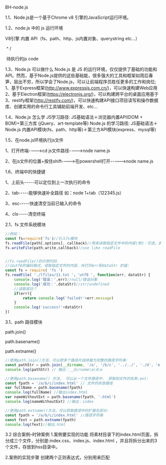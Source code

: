 BH-node.js

1.1、Node.js是一个基于Chrome v8 引擎的JavaScript运行环境。



1.2、node.js 中的 js 运行环境

V8引擎               内置 API（fs、path、http、js内置对象、querystring  etc...）

​     ^                                                      \/

​               待执行的js code



1.3、Node.js 可以做什么
		Node.js 是 JS 的运行环境，仅仅提供了基础的功能和APl。然而，基于Node.js提供的这些基础能，很多强大的工具和框架如雨后春笋，层出不穷，所以学会了Node.js，可以让前端程序员胜任更多的工作和岗位;
	1、基于Express框架(http://www.expressjs.com.cn/)，可以快速构建Web应用
	2、基于Electron框架(https://electronjs.org/)，可以构建跨平台的桌面应用基于	3、restify框架(http://restify.com/)，可以快速构建API接口项目读写和操作数据库、创建实用的命令行工具辅助前端开发、etc...



1.4、Node.js 怎么学
JS学习路径:
		JS基础语法＋浏览器内置API(DOM + BOM)+第三方库 (jQuery、art-template等)
Node.js 的学习路径:
		JS基础语法＋Node.js 内置API模块(fs、path、http等)＋第三方API模块(express、mysql等)



1.5、在node.js环境执行js文件

1、打开终端---->cd  js文件路径---->node name.js

2、在js文件的位置+按住shift---->在powershell打开----->node  name.js



1.6、终端中的快捷键

1、上前头-----可以定位到上一次执行的命令

2、tab-----能够快速补全路径  如：node  1+tab（122345.js）

3、esc-----快速清空当前已输入的命令

4、cls-----清空终端



2.1、fs 文件系统模块

```js
//例如：
const fs=require('fs')//引入fs模块
fs.readFile(path[,options], callback)//用来读取指定文件中的内容(参2：可选，表示以什么编码格式来读取文件；参3：读完， 通过回调函数拿到读取的结果)
fs.writeFile(path,write,callback)//use like readFile 


//fs.readFile()的示例代码
//以utf8的编码格式，读取指定文件的内容，并打印err和dataStr 的值:
const fs = require( 'fs ')
fs.readFile( './lfiles/11.txt '，'utf8 ', function(err, dataStr) { 
    console.log('错误：',err)//null/错误对象
    console.log('成功：',dataStr)//str/undefined
    //读取成功？
    if(err){
        return console.log('failed!'+err.message)
    }
    console.log('success!'+dataStr)
})

```

3.1、path 路径模块

path.join()

path.basename()

path.extname()

```js
//使用path.join()方法，可以把多个路径片段拼接为完整的路径字符串:
const pathStr = path.join(__dirname, '/a', '/b/c', '../../', './d', 'e')
console.log(pathStr) // 输出：__dirname\a\d\e
```

```js
//使用path.basename() 方法， 可以从一个文件路径中， 获取到文件的名称.ext:
const fpath = '/a/b/c/index.html' // 文件的存放路径
var fullName = path.basename(fpath)
console.log(fullName) //输出index.html
var nameWithoutExt = path.basename(fpath, '.html')
console.log(nameWithoutExt) //输出：index
```

```js
//使用path.extname()方法，可以获取路径中的扩展名部分:
const fpath = '/a/b/c/index.html' //路径字符串
const fext = path.extname(fpath)
console.log(fext)//输出.html
```

3.2  综合案例–时钟案例
1.案例要实现的功能
	将素材目录下的index.html页面，拆分成三个文件，分别是:index.css、index.js、index.html ，并且将拆分出来的3个文件，存放到hss目录中。

2.案例的实现步骤
创建两个正则表达式，分别用来匹配<style>和<script>标签；使用fs模块读取需要被处理的 HTML文件；自定义resolveCSS方法，来写入index.css样式文件；自定义resolveJS方法，来写入index.js 脚本文件；自定义resolveHTML方法，来写入index.html文件。

3.1步骤1----导入需要的模块并创建正则表达式

```js
//导入fs文件系统模块
const fs = require( 'fs ')
//导入 path路径处理模块
const path = require( ' path ')
//其中\s 表示空白字符;\S表示非空白字符;*表示匹配任意次
//定义正则表达式，匹配style和script标签
const regStyle = /<style>[\s\S]*<\/style>/
const regScript = /<script>[\s\S]*<\/script>/
```

3.2步骤2–使用fs 模块读取需要被处理的html文件

```js
//读取需要被处理的HTML文件
fs.readFile(path.join(__dirname，' ../素材/index.html')，'utf8'，(err，dataStr) {
    if (err) return console.log( '读取HTML文件失败! ' +err.message)
    //读取 HTML文件成功后，调用对应的方法，拆解出 css、js 和 html文件
    resolveCSS(dataStr)
	resolveJS(dataStr)
    resolveHTML(dataStr)
})
```

3.3步骤3一自定义resolveCSS方法

```js
// 处理css样式
function resolvecss(htmlStr){
//使用正则提取页面中的<style></style>标签4
const r1 =regStyle.exec(htmlStr)
//将提取出来的样式字符串，做进一步的处理
const newCss = r1[0].replace( '<style> '，'").replace( ' </style>'，"") // 将提取出来的个css样式，写入到 index.cSS文件中
fs.writeFile(path.join( dirname，'./clock/index.css ' ),newCSs,err => {
    if (err) return console.log('写入CSS样式失败!' + err.message)
	console.log('写入CSS样式成功! ')
	})
}
```

3.4 resolveJS()

```js
function resolveJS(htmlStr) {
    const r2 = regScript.exec(htmlStr)
    const newJS = r2[0].replace('<script>', '').replace('</script>', '')
        // console.log('newCSS OK\n', newJS)
    fs.writeFile(path.join(__dirname, './file/hss/index.js'), newJS, function(err) {
        if (err) {
            return console.log('写入JS失败' + err.message)
        }
        console.log('写入JS成功')
    })
}
```

3.5 resolveHTML()

```js
function resolveHTML(htmlStr) {
    //使用字符串的 replace方法，把内嵌的<style>和<script>标签，替换为外联的<link>和<script》标签
    const newHTML = htmlStr.replace(regStyle, '<link rel = "stylesheet" href = "/index.css"/> ').replace(regScript, ' <script src = "/index.js" > </script>')
    //将替换完成之后的 html代码，写入到index.html 文件中
    fs.writeFile(path.join(__dirname, '/index.html'), newHTML, function(err) {
        if (err) {
            return console.log('写入HTML失败' + err.message)
        }
        console.log('写入HTML成功')
    })
}
```



4.1 http 模块

​		http模块是Node.,js官方提供的、用来创建web服务器的模块。通过 http模块提供的 http.createServer()方法，就能方便的把一台普通的电脑，变成一台Web服务器，从而对外提供 Web资源服务。后端例如：IIS、Apache软件。

IP----映射----DNS<----标识----端口号

4.2 创建最基本的web服务器

4.2.1 创建web 服务器的基本步骤
		1、导入http模块
		2、创建web 服务器实例
		3、为服务器实例绑定request事件，监听客户端的请求启动服务器

​		4、启动服务器.listen()

```js
const http = require('http') //导入http模块
const server = http.createServer() //创建web服务器实例
server.on('request', (req, res) => { //为服务器实例绑定 request 事件，监听客户端的请求
    console.log('Someone visit our web server.')
    const url = req.url //客户端请求的 URL 地址
    const method = req.method //客户端请求的 method 类型
    let content = '<h1>404 Not found</h1>'
    if (url === '/' || url === '/index.html') {
        content = '<h1>首页</h1>'
    } else if (url === '/about.html') {
        content = '<h1>关于页面</h1>'
    }
    //const str = `Your request url is ${url}, and request method is ${method}`
    //console.log(str)
    //const chs = `您请求的 URL 是 ${url}，请求的method类型是${method}`
    res.setHeader('Content-Type', 'text/html; charset=utf-8') //设置响应头，解决res响应中文乱码问题
    res.end(content) //向客户端发送指定的内容，并结束本次请求的处理过程
})
server.listen(8000, () => { //启动服务器/80/8080/X   //Ctrl+C 停止服务器
    console.log('server running at http://127.0.0.1:8000') //端口号为80可省略，例如：8080不可省略
})
```



5、模块化

5.1、什么是模块化
		编程领域中的模块化，就是遵守固定的规则，把一个大文件拆成独立并互相依赖的多个小模块。

5.2、模块化拆分的好处:
		提高了代码的复用性、提高了代码的可维护性、实现按需加载。

5.3、模块化规范

5.3.1 模块化规范的好处:  大家都遵守同样的模块化规范写代码，降低了沟通的成本，极大方便了各个模块之间的相互调用,利人利己。

5. 3.1.1Node.js 中的模块化规范

   Node.js遵循了CommonJS模块化规范，CommonJS规定了模块的特性和各模块之间如何相互依赖。
   CommonJS规定:
   每个模块内部，module变量代表当前模块。
   module变量是一个对象，它的exports属性(即module.exports)是对外的接口。
   加载某个模块，其实是加载该模块的 module.exports属性。require)方法用于加载模块。

5.3.2  Node.js 中模块的3大分类：
内置模块(内置模块是由Node.js 官方提供的，例如fs.path、http 等)
自定义模块（用户创建的每个.js 文件，都是自定义模块)
第三方模块(由第三方开发出来的模块，并非官方提供的内置模块，也不是用户创建的自定义模块，使用前需要先下载)

5.4、加载模块 require()，内置模块、自定义模块(可省略exrt)、第三方模块

注意：使用该方法加载模块时，会执行被加载模块中的code

5.5、模块作用域好处：局部，防止全局变量污染的问题。

5.6 向外共享模块作用域的成员

5.6.1 module对象：在每个.js自定义模块中都有一个module 对象，它里面存储了和当前模块有关的信息。

5.6.2 module.exports对象
		在自定义模块中，可以使用module.exports 对象，将模块内的成员共享出去，供外界使用。外界用require0方法导入自定义模块时，得到的就是 module.exports 所指向的对象（default）。

```js
//向外共享模块
//旧的export
const age = 18
module.exports.username = 'Topsky'
module.exports.sayNode = () => {
    console.log("Hi ,Node.js")
}
module.exports.age = age
//以新module.exports(export)为主
module.exports / exports = {//module.exports = exports
    nickname: '小红',
    age: age,
    sayHi() {
        console.log('Hi!')
    }
}
```

6、npm与包

6.1.1 包的来源
		不同于Node.js 中的内置模块与自定义模块，包是由第三方个人或团队开发出来的，免费供所有人使用。注意:Node.js 中的包都是免费且开源的，不需要付费即可免费下载使用。

6.1.2 为什么需要包
		由于Node.js 的内置模块仅提供了一些底层的API，导致在基于内置模块进行项目开发的时，效率很低。包是基于内置模块封装出来的，提供了更高级、更方便的API，极大的提高了开发效率。

6.1.3 从哪里下载包
 		https://www.npmjs.com/(网站上搜索自己所需要的包)，是全球最大的包共享平台，你可以从这个网站上搜索到任何你需要的包。npm, Inc.公司提供了一个地址为https://registry.npmjs.org/的服务器，来对外共享所有的包，我们可以从这个服务器上下载自己所需要的包。

6.1.4 如何下载包

使用包管理工具 npm （Node Package Mannager已包含在node里）

6.1.5 安装 npm i pageName 

```js
npm i pageName@version//安装指定版本号 
npm i jquery 空格 art-template//一次性安装多个包用空格隔开
```

6.1.6包的使用

​		使用npm包管理工具，在项目中安装格式化时间的包moment使用require()导入格式化时间的包。参考moment 的官方API文档对时间进行格式化

```js
//导入moment包
const moment = require('moment') //npm i moment
    //参考 moment官方API文档，调用对脑的方法。对时间进行格式化
    //调用moment()方法,得到当前的时间
    //针对当前的时间，调用format()方法，按期定的格式进行时间的格式化
const dt = moment().format('YYY-MM-DD HH:mm:ss')
console.log(dt) //输出2020-01-1217:23:48
```

6.1.7 初次装包后多了哪些文件
		初次装包完成后，在项目文件来下多一个叫做node_modules的文件夹和package-lock.json 的配置文件。
其中:
node_modules文件夹用来存放所有已安装到项目中的包。require()导入第三方包时，就是从这个目录中查找并加载包。package-lockjson配置文件用来记录node_modules 目录下的每一个包的下载信息，例如包的名字、版本号、下载地址等。

6.1.8 包的语义化版本规范
		包的版本号是以“点分十进制”形式进行定义的，总共有三位数字，例如2.24.0其中每一位数字所代表的的含义如下:
第1位数字:大版本、第2位数字:功能版本、第3位数字:Bug修复版本

版本号提升的规则：只要前面的版本号增长了，则后面的版本号归零。

6.1.9 包管理配置文件
		npm规定，在项目根目录中，必须提供一个叫做package.json的包管理配置文件。用来记录与项目有关的一些配置信息。例如:
1、项目的名称、版本号、描述等2、项目中都用到了哪些包3、哪些包只在开发期间会用到4、那些包在开发和部署时都需要用到

6.1.10 快速创建package.json
		npm包管理工具提供了一个快捷命令，可以在执行命令时所处的目录中，快速创建package.json这个包管理配置文件:

```js
//作用:在执行命令所处的目录中，快速新建package.json文件
npm init -y
```

注意:
		上述命令只能在英文的目录下成功运行!所以，项目文件夹的名称一定要使用英文命名，不要使用中文，不能出现空格。运行npm install 命令安装包的时候，npm包管理工具会自动把包的名称和版本号，记录到package.json 中。

6.1.11、package.json文件中，有一个dependencies节点（子节点是各个包的name&version），专门用来记录您使用npm install命令安装了哪些包。

6.1.12、一次性安装所有的包
可以运行npm install命令(或npm i)一次性安装所有的依赖包:

```js
//执行npm install命令时，npm包管理工具会先读取package.json 中的 dependencies节点，
//读取到记录的所有依赖包名称和版本号之后，npm 包管理工具会把这些包一次性下载到项目中
npm install
```

6.1.13、卸载包

```
npm uninstall pageName//从node_module删除外，package.json 中dependencies节点也会移除信息
```

```js

```

6.1.14、devDependencies节点
		如果某些包只在项目开发阶段会用到，在项目上线之后不会用到，则建议把这些包记录到devDependencies节点中。与之对应的，如果某些包在开发和项目上线之后都需要用到，则建议把这些包记录到dependencies节点中。
您可以使用如下的命令，将包记录到devDependencies 节点中:

```js
//安装指定的包，并记录到devDependencies节点中
npm i 包名-D
//注意:上述命令是简写形式，等价于卜面完整的写法:
npm install 包名--save-dev
```

6.1.15、解决下包速度慢的问题
切换npm的下包镜像源
下包的镜像源，指的就是下包的服务器地址。

```js
#查看当前的下包镜像源
npm config get registry
#将下包的镜像源切换为淘宝镜像源
npm config set registry=https: //registry.npm.taobao.org/
#检查镜像源是否下载成功
npm config get registry
```

6.1.15、nrm
		为了更方便的切换下包的镜像源，我们可以安装nrm这个小工具，利用nrm提供的终端命令，可以快速查看和切换下包的镜像源。

```js
#通过npm包管理器，将nrm安装为全局可用的工具 
npm i nrm -g
#查看所有可用的镜像源
nrm ls
# 将下包的镜像原切换为taobao镜像  
nrm use taobao
```

6.1.16、全局包
		在执行npm install命令时，如果提供了-g参数，则会把包安装为全局包。
全局包会被安装到C\Users\用户目录VAppData\Roaming\npm\node_modules目录下。一般只有核心工具才会安装在此。

```js
npm i 包名-g #全局安装指定的包
npm uninstall包名-g #卸载全局安装的包
```

6.1.17、i5ting_toc
i5ting_toc是一个可以把 md文档转为html 页面的小工具，使用步骤如下:

```js
//将i5ting toc安装为全局包
npm install -g i5ting_toc
//调用i5ting_toc，轻松实现md 转 html 的功能 
i5ting_toc -f 要转换的md文件路径 -o
```

6.1.18、规范的包结构
		在清楚了包的概念、以及如何下载和使用包之后，接下来，我们深入了解一下包的内部结构。
		一个规范的包，它的组成结构，必须符合以下3点要求:
1.包必须以单独的目录而存在
2.包的顶级目录下要必须包含package.json这个包管理配置文件
3.package.json 中必须包含name，version，main这三个属性，分别代表包的名字、版本号、包的入口。

6.2.1、开发属于自己的包
1.需要实现的功能

```js
//导入自己的包
const itheima = require( 'itehima-utils ')
// -------功能2:转义HTML中的特殊字符-------
const htmlStr = 'ch1 style="color: red;">你好! &copy;<span>小黄! </span></h1>'6 const str = itheima.Htm1Escape(htm1Str)
// &lt;h1 style=&quot ;color: red;&quot ;&gt;你好! &amp;copy;&lt;span&gt;小黄! &lt; /span&gt;&lt; /h1&gt;
console.log(str)
```

```js
//需要实现的功能
//导入自己的包
const itheima = require( 'itehima-utils ')
//------功能3:还原HTML中的特殊字符-------
const rawHTML = itheima.htm1UnEscape(str)
//输出<h1 style="color: red;">你好! &copy; <span>小黄! </span></h1>
console.log( rawHTML)

```

6.2.2、初始化包的基本结构
		新建itheima-tools文件夹，作为包的根目录在itheima-tools文件夹中，新建如下三个文件:
·package.json(包管理配置文件)
·index.js(包的入口文件)
·README.md(包的说明文档)

```json
//初始化package.json
{
	"name": "itheima-tools",
    "version" : "1.0.0",
	"main" : "index.js",
	"description":"提供了格式化时问，HTMLEscape的功能",
    "keywords" : [ "itheima" , "dateFormat", "escape"],
    "license" : "ISC"
}
```

6.2.3、发布包

​		在npmjs.com注册并email验证，之后在npm终端npm login（6.1.15用nrm检查服务器。注意：在登录之前先把包的服务器地址改成npm官方的服务器，or会发布包失败！）把包发布到npm 上：
将终端切换到包的根目录之后，运行命令，即可将包发布到npm上(注意:包名不能雷同)。

```js
npm publish
```

```js
C: \Userslliulongbin\Desktoplitheima-utils1>npm publish
npm notice.
npm noticepackage: itheima-utils101.0.1npm notice二_l urlel1 ontan ts
npm notice67TB src/dateFormat.jsnpm notice741B src/htmlEscape.js
npm notice349B index.js
npm notice229B package. jsonnpm notice816B README. mdnpm noti
larball Details一
npmn
name:itheima-utilsl
npm
version:1.0.1
npm no
package size:1.4 kB
npm
unpacked size: 2.8 kB
npm
shasun: 4683fd9e9f14e8a8656a7ebfa46c59e576525dcf
npm noti
integrity:sha512-b0nS3ZPe2vxAu[...]g2MNvxaJLYePFA=-
npm
total fiiles:5
npm notice
itheima utils1@1.0.1
c: \Users\liulongbin\Desktopkitheima-utils1>
```

6.2.4、删除已发布的包
		运行npm unpublish包名--force命令，即可从npm删除已发布的包。

```js
npm unpublish包名--force
```

C:\Users\liulongbin\Desktop\itheima-utils1>npm unpublish itheima-utils --forcenpmWARN using -force I sure hope you know what you are doing.
itheima-utils
注意:
		npm unpublish 命令只能删除72小时以内发布的包npm unpublish 删除的包，在24小时内不允许重复发布发布包的时候要慎重，尽量不要往npm上发布没有意义的包!

6.2.5、优先从缓存中加载
		模块在第一次加载后会被缓存。这也意味着多次调用require()不会导致模块的代码被执行多次。
注意:不论是内置模块、用户自定义模块、还是第三方模块，它们都会优先从缓存中加载，从而提高模块的加载效率

6.2.6、内置模块的加载机制
		内置模块是由Node.js官方提供的模块，内置模块的加载优先级最高。
例如，require('fs')始终返回内置的fs模块，即使在node_modules目录下有名字相同的包也叫做fs。

6.2.7、自定义模块的加载机制
		使用require()加载自定义模块时，必须指定以/或../开头的路径标识符。在加载自定义模块时，如果没有指定/或../这样的路径标识符，则node会把它当作内置模块或第三方模块进行加载。
同时，在使用require()导入自定义模块时，如果省略了文件的扩展名，则Node.,js会按顺序分别尝试加载以下的文件: 1、按照确切的文件名进行加载2、补全.js扩展名进行3、加载补全.json扩展名进行4、加载补全.node扩展名进行5、加载加载失败，终端报错

6.2.8、第三方模块的加载机制
		如果传递给require()的模块标识符不是一个内置模块，也没有以‘./或‘./”’开头，则Node,js 会从当前模块的父目录开始，尝试从/node_modules文件夹中加载第三方模块。
		如果没有找到对应的第三方模块，则移动到再上一层父目录中，进行加载，直到文件系统的根目录。
例如，假设在'C:\UserslitheimalprojectIfoo.,js'文件里调用了require('tools')，则 Node.js会按以下顺序查找:
re
C:Users\itheima\projectinode_modules\tools
CA\Users\itheimanode_modules\tools
C.\Users\node_modules\tools
C:\node_modules\tools

6.2.9、目录作为模块
		当把目录作为模块标识符，传递给require()进行加载的时候，有三种加载方式:

1.在被加载的目录下查找一个叫做package.json的文件，并寻找 main属性，作为 require()加载的入口

2.如果目录里没有package,json文件，或者main入口不存在或无法解析，则 Node.js将会试图加载目录下的 indexjs 文件。

3.如果以上两步都失败了，则Node.js 会在终端打印错误消息，报告模块的缺失:Error: Cannot find module 'xo'

7、Express

7.1、什么是 Express
		官方给出的概念:Express是基于Node.js平台，快速、开放、极简的Web开发框架。
		通俗的理解: Express的作用和Node.js 内置的 http模块类似，是专门用来创建Web服务器的。Express的本质:就是一个npm 上的第三方包，提供了快速创建Web 服务器的便捷方法。Express 的中文官网: http://www.expressjs.com.cn/

7.2、进一步理解Express
思考:不使用Express能否创建Web服务器?
答案:能，使用Node.js 提供的原生http模块即可。

思考:既生瑜何生亮(有了http内置模块，为什么还有用Express) ?
答案: http内置模块用起来很复杂，开发效率低;Express 是基于内置的 http模块进一步封装出来的，能够极大的提高开发效率。

思考: http内置模块与Express是什么关系?
答案:类似于浏览器中Web API和jQuery的关系。后者是基于前者进一步封装出来的。

7.3、Express 能做什么
		对于前端程序员来说，最常见的两种服务器，分别是:
Web 网站服务器:专门对外提供Web 网页资源的服务器。API接口服务器:专门对外提供API接口的服务器。
使用Express，我们可以方便、快速的创建Web网站的服务器或API接口的服务器。

7.4、安装
在项目所处的目录中，运行如下的终端命令，即可将express安装到项目中使用:

```js
 npm i express@4.17.1
```

7.5、Express的基本使用
创建基本的Web服务器

```js
const express = require( 'express ')
const app = express()
app.listen(80，() =>{
    console.log( ' express server running at http://127.0.0.1')
})

//express服务器
//1．导入express
const express = require('express')//2．创建web服务器
const app = express()
//3．调用app.listen(端口号，启动成功后的回调函数)，启动服务器
app.listen(8888, () => {
    console.log("express server running at http://127.0.0.1:8888")
})
```

7.6、监听POST请求
通过app.post()方法，可以监听客户端的POST请求，具体的语法格式如下:

```js
//参数1:客户端请求的URL 地址
//参数2:请求对应的处理函数
//req:请求对象(包含了与请求相关的属性与方法)res:响应对象(包含了与响应相关的属性与方法)
app.post( '请求URL ', function(req,res) {/*处理函数*/})
```

7.7、把内容响应给客户端
通过res.send(方法，可以把处理好的内容，发送给客户端:

```js
app.get('/user',(req,res) => {//向客户端发送JSON对象
	res.send({ name: 'zs',age: 20，gender: '男'})
})
app.post( '/user',(req,res) =>{//向客户端发送文本内容
	res.send( '请求成功')
}
```

7.8、获取URL中携带的查询参数
通过req.query对象，可以访问到客户端通过查询字符串的形式，发送到服务器的参数:

```js
app.get( '/user', (req,res) => {
//req. query默认是一个空对象
//客户端使用?name=zs&age=20这种查询字符串形式，发送到服务器的参数,//可以通过req.query 对象访问到，例如:
	req. query.name req. query.age6console.log(req.query)
}
```



7.9、托管静态资源

7.9.1、express.static()
			express提供了一个非常好用的函数， 叫做express.static0,通过它,我们可以非常方便地创建一个静态资源服务器,
例如，通过如下代码就可以将public目录下的图片、CSS 文件、JavaScript 文件对外开放访问了:

```js
app. use( express . static( 'public' ))
//现在，你就可以访问public目录中的所有文件了:
http://localhost:3000/images/bg.jipg
http://localhost:3000/css/style.css
//注意: Express在指定的静态目录中查找文件，并对外提供资源的访问路径。
htp://localhost/loin.js
//因此，存放静态文件的目录名不会出现在URL中。
```

7.9.2、获取URL中的动态参数:id
通过req.params对象，可以访问到URL中，通过:匹配到的动态参数:

```js
// URL地址中，可以通过:参数名的形式，四配动态参数值
app.get('/user/:id', (req, res) => {
// req. params 默认是一 个空对象
//里面存放着通过:动态四配到的参数值
	console.log( req.params ) 
})
```

7.9.3、托管多个静态资源目录
如果要托管多个静态资源目录，请多次调用express static(函数:

```js
app. use(express . static( 'public'))
app. use(express . static('files'))
```

访问静态资源文件时，express.static0 函数会根据目录的添加顺序查找所需的文件。

7.9.4、挂载路径前缀
如果希望在托管的静态资源访问路径之前，挂载路径前缀，则可以使用如下的方式:

```js
app.use( '/public', express. static('/public' ))
//现在，你就可以通过带有/public前缀地址来访问public目录中的文件了:
http://localhost:3000/public/images/kitten.jpg
http://ocahosot:3000/publics/stsle.css
http://localhost:3000/public/js/app.js
```

7.10、nodemon
		在编写调试Node,js项目的时候，如果修改了项目的代码，则需要频繁的手动close掉，然后再重新启动，非常繁琐。可以使用nodemon (https:/www.npmjs.com/package/nodemon)，它能够监听项目文件的变动，自动重启项目。

```js
//全局安装
npm install -g nodemon
//使用，之前启动是node name.js
nodemon name.js
```



7.11.1、express 路由
		在Express 中，路由指的是客户端的请求与服务器处理函数之间的映射关系。Express 中的路由分3部分组成，分别是请求的类型、请求的URL地址、处理函数，格式如下:

```js
app.METHOD(PATH,HANDLER)//HANDLER为处理函数
```

```js
//Express中的路由的例子
const express=require('express')
const app=express()
//匹配GET请求，且请求URL为/
app.get( '/', function (req,res) {
    res.send( ' Hello world! ')
})
//匹配POST请求，且请求URL为/
app.post( '/' , function (req，res) {
    res.send('Got a PosT rebuest')
})
```

7.11.2、模块化路由

​		为了方便对路由进行模块化的管理，Express 不建议将路由直接挂载到app上，而是推荐将路由抽离为单独的模块。将路由抽离为单独模块的步骤如下:
1.创建路由模块对应的.js文件

2.调用express.Router()函数创建路由对象

3.向路由对象上挂载具体的路由

4.使用module.exports向外共享路由对象

5.使用app.use()函数注册路由模块

7.11.3、创建路由模块

```js
var express = require( 'express')//1．导入express
var router = express.Router()//2．创建路由对象
router.get('/user/list'，function (req,res) { //3．挂载获取用户列表的路由
	res.send('Get user list.')
})
router.post('/user/add',function (req,res)//4．挂载添加用户的路由
    res.send('Add new user.')
})
module.exports = router// 5．向外导出路由对象
```

7.11.4、路由的使用

```js
//注册路由模块
//1．导入路由模块
const userRouter = require( "./router/user.js')
//2．使用app.use()注册路由模块
app.use(userRouter)
```

7.11.5、为路由模块添加前缀
		类似于托管静态资源时，为静态资源统一挂载访问前缀一样，路由模块添加前缀的方式也非常简单:

```js
//1．导入路由模块
const userRouter = require( './ router/user.js ')
//2．使用app.use(）注册路由模块，并添加统一的访问前缀 /api
app.use( '/api', userRouter)
```

7.12、express 中间件

7.12.2、中间件的作用



7.12.3、next函数的作用

next

```js
const express=require('express')
const app=express()
//中间件
const mw=function(req,res,next){
    console.log('这是一个中间件')
    next();//跳转下一个中间件
}
app.use(mw)//注册全局生效的中间件
app.get('/',(req,res)=>{//
    console.log('next()调用了/这个路由')
    res.send('Home-get')
})
app.post('/user',(req,res)=>{
    console.log('next()调用了/user这个路由')
    res.send('user-post')
})
app.listen(8888,()=>{
    console.log('service running at 127.0.0.1:8888')
})
```

7.12.4 、简化全局中间件形式

```js
app.use(mw)//注册全局生效的中间件
app.use(function (req,res,next){
    console.log('这是一个中间件函数')
    next();//跳转下一个中间件
})
```

7.12.5、局部生效的中间件
不使用app.use()定义的中间件，叫做局部生效的中间件，示例代码如下:

```js
//定义中间件还数mw1
const mw1 = function(req, res, next) {
    console.log( '这是中间件函数')
    next()
}//mw1这个中间件只在"当前路由中生效"，这种用法属于"局部生效的中间件"
app.get('/',mw1,mw2,...,function(req. res){//or ,[mw1,mw2,...],
    res.send('Home page.')
})
//mw1这个中间件不会影响下面这个路由↓↓↓
app.get('/user',function(req，res) { 
    res.send('User page.')
}
```

7.12.6、使用中间件注意事项：

1.需在路由之前注册中间件（错误级别中间需注册在所有路由之后）

2.前端发来请求，，可连续调用多个中间件处理

3.中间件执行完成，勿忘 next() 函数

4.防止code逻辑混乱，调用next()后不再写额外code

5.连续调用多个中间件，他们共享了req和res对象

7.12.7、中间件的分类
		为了方便大家理解和记忆中间件的使用，Express官方把常见的中间件用法，分成了5大类，分别是:
1.应用级别的中间件

2.路由级别的中间件

3.错误级别的中间件

4.Express 内置的中间件

5.第三方的中间件

7.12.8、错误级别的中间件

7.12.9、Express内置的中间件
		自Express 4.16.0版本开始，Express 内置了3个常用的中间件，极大的提高了Express 项目的开发效率和体验:

1.express.static 快速托管静态资源的内置中间件，例如:HTML文件、图片、CSS样式等（无兼容性)
2.express.json解析JSON格式的请求体数据（有兼容性，仅在4.16.0+版本中可用)
3.express.urlencoded解析URL-encoded格式的请求体数据（有兼容性，仅在4.16.0+版本中可用)

```js
//配置解析 application/json格式数据的内置中间件
app.use(express.json())
//配置解析 application/x-ww-form-urlencoded格式数据的内置中间件
app.use( express.urlencoded({extended: false }))
```

7.12.10、第三方的中间件





7.13、express API 编写

7.13.1、先创建基本express服务器

```js
const express=require('express')//导入express模块
const app=express()//创建express服务器实例
app.listen(8888,()=>{//启动服务器
    console.log(service running at http://127.0.0.1:8888)
})
```

7.13.2、创建API路由模块

```js
//apiRouter.js
const express=require('express')
const router=express.Router()//导入路由模块

//bind your router here...

module.exports=router//导出路由

//----------------------------

//app.js
const express = require('express') //导入express模块
const app = express() //创建express服务器实例
const apiRouter = require('./file/router/apiRouter') //导入路由
app.use('/api', apiRouter) // 注册路由
app.listen(8888, () => { //启动服务器
    console.log('service running at http://127.0.0.1:8888')
})
```

7.13.3、API编写GET接口

```js
//app.js
const express = require('express') //导入express模块
const app = express() //创建express服务器实例
const apiRouter = require('./file/router/apiRouter') //导入路由
app.use('/api', apiRouter) // 注册路由
app.listen(8888, () => { //启动服务器
    console.log('service running at http://127.0.0.1:8888')
})

//apiRouter.js
const express=require('express')
const router=express.Router()
router.get('/get', (req,res) => {//1．获取到客户端通过查询字符串，发送到服务器的数据
const query = req.query
//2．调用res.send()方法，把数据响应给客户端
res.send({
    status: 0,//状态，0表示成功，1表示失败
    msg: 'GET请求成功!',//状态描述
    data: query,//需要响应给客户端的具体数据
	})
})

//结果  http://127.0.0.1:8888/api/get?name='topsky'&age=18
{
    "status": 0,
    "msg": "GET请求成功!",
     "data": {
        "name": "'topsky'",
         "age": "18"
    }
}
```

7.13.4、API编写POST接口

```js{
//app.js

const express = require('express') //导入express模块
const app = express() //创建express服务器实例
app.use(express.urlencoded({ extended: false })) //post配置解析表单数据的中间件
const apiRouter = require('./file/router/apiRouter') // 导入路由
app.use('/api', apiRouter) //前缀+注册路由
app.listen(8888, () => { //启动服务器
    console.log('service running at http://127.0.0.1:8888')
})

//apiRouter.js
router.post('/post', (req, res) => { //1．获取到客户端通过查询字符串，发送到服务器的数据
    const body = req.body //通过req.body 获取请求包含的 url-encoded 格式的数据
        //2．调用res.send()方法，把数据响应给客户端
    res.send({
        status: 0, //状态，0表示成功，1表示失败
        msg: 'POST请求成功!', //状态描述
        data: body, //需要响应给客户端的具体数据
    })
})

//结果  http: //127.0.0.1:8888/api/post 参数：name=gjkklj&age=5
{
    "status": 0,
    "msg": "POST请求成功!",
    "data": {
        "name": "gjkklj",
        "age": "5"
    }
}
```

7.13.5.1、CORS跨域资源共享-----解决get 和post 跨域问题
		刚才编写的GET和POST接口，存在一个很严重的问题:不支持跨域请求。解决接口跨域问题的方案主要有两种:
1、CORS(主流的解决方案，推荐使用)
2、JSONP(有缺陷的解决方案:只支持GET请求)

7.13.5.2、使用cors中间件解决跨域问题
		cors 是Express的一个第三方中间件。通过安装和配置cors中间件，可以很方便地解决跨域问题。使用步骤分为如下3步:

```js
npm install cors//1、安装中间件
const cors = require('cors')//2、导入中间件
app.use(cors())//3、在路由之前调用app.use(cors())配置中间件
```

7.13.5.3、CORS的注意事项
		CORS主要在服务器端进行配置。客户端浏览器无须做任何额外的配置，即可请求开启了CORS的接口。CORS在浏览器中有兼容性。只有支持XMLHttpRequest Level2的浏览器，才能正常访问开启了CORS的服
务端接口(例如:IE10+、Chrome4+、FireFox3.5+)。

7.13.5.4、CORS响应头部– Access-Control-Allow-Origin
		响应头部中可以携带一个Access-Control-Allow-Origin字段，其语法如下:

```js
//Access-Control-Allow-origin: <origin> |* 
res.setHeader('Access-Control-Allow-origin','*')//通配，应许任何域的请求
```

​		其中，origin 参数的值指定了允许访问该资源的外域URL。例如，下面的字段值将只允许来自http://itcast.cn的请求:

```js
res.setHeader('Access-Control-Allow-origin','hetp:llitcast.cn')
```

 7.13.5.5、CORS 响应头部- Access-Control-Allow-Headers
		默认情况下，CORS仅支持客户端向服务器发送如下的9个请求头:
Accept、Accept-Language、Content-Language、DPR、Downlink、Save-Data、Viewport-Width、Width ,Content-Type (值仅限于text/plain、multipart/form-data、application/x-www-form-urlencoded 三者之一)如果客户端向服务器发送了额外的请求头信息，则需要在服务器端，通过Access-Control-Allow-Headers 对额外的请求头进行声明，否则这次请求会失败!

```js
//允许客户端额外向服务器发送Content-Type 请求头和X-Custom-Header请求头
//注意:多个请求头之间使用英文的逗号进行分割
res.setHeader('Access-Control-Allow-Headers','Content-Type，X-Custom-Header')
```

7.13.5.6、CORS 响应头部- Access-Control-Allow-Methods
		默认情况下，CORS仅支持客户端发起 GET、POST、HEAD请求。
如果客户端希望通过PUT、DELETE等方式请求服务器的资源，则需要在服务器端，通过Access-Control-Alow-Methods来指明实际请求所允许使用的HTTP方法。
示例代码如下:

```js
//只允许POST、GET、DELETE、HEAD请求方法
res.setHeader('Access-Control-Allow-Methods','POST,GET,DELETE,HEAD')//允许所有的 HTTP请求方法
res.setHeader( ' Access-Control-Allow-Methods ', '*')
```

7.13.5.7、简单请求
		同时满足以下两大条件的请求，就属于简单请求:请求方式:GET、POST、HEAD三者之一
		HTTP头部信息不超过以下几种字段:无自定义头部字段、Accept、Accept-Language、Content-Language、DPR.Downlink、Save-Data、Viewport-Width、Width 、Content-Type (只有三个值application/x-www-form-
urlencoded、multipart/form-data、text/plain)

7.13.5.8、预检请求
		

只要符合以下任何一个条件的请求，都需要进行预检请求:

1、请求方式为GET、POST、HEAD之外的请求Method类型

2、请求头中包含自定义头部字段

3、向服务器发送了  application / json  格式的数据
		在浏览器与服务器正式通信之前，浏览器会先发送OPTION请求进行预检，以获知服务器是否允许该实际请求，所以这一次的OPTION请求称为“预检请求”。服务器成功响应预检请求后，才会发送真正的请求，并且携带真实数据。



7.13.5.9、简单请求和预检请求的区别

简单请求的特点:客户端与服务器之间只会发生一次请求。
预检请求的特点︰客户端与服务器之间会发生两次请求，OPTION预检请求成功之后，才会发起真正的请求。

7.13.5.10、JSONP 接口

1.回顾JSONP的概念与特点
		概念:浏览器端通过<script>标签的 src属性，请求服务器上的数据，同时，服务器返回一个函数的调用。这种请求数据的方式叫做JSONP。
特点:
		JSONP不属于真正的 Ajax请求，因为它没有使用XMLHttpRequest这个对象。JSONP仅支持GET请求，不支持POST、PUT、DELETE 等请求。

2.创建JSONP接口的注意事项
		如果项目中已经配置了CORS跨域资源共享，为了防止冲突，必须在配置CORS中间件之前声明JSONP的接口。否则JSONP接口会被处理成开启了CORS的接口。示例代码如下:

```js
//优先创建JSONP接口【这个接口不会被处理成CORS接口】
app.get( '/api/jsonp',(req,res) =>{ 
//再配置CORS中间件【后续的所有接口，都会被处理成CORS 接口】
app.use(cors())
//这是一个开启了CORS的接口
app.get('/api/get", (req,res) =>{ })
```

3.实现JSONP接口的步骤

1.获取客户端发送过来的回调函数的名字
2.得到要通过JSONP形式发送给客户端的数据
3.根据前两步得到的数据，拼接出一个函数调用的字符串
4.把上一步拼接得到的字符串，响应给客户端的<script>标签进行解析执行

4.实现JSONP接口的具体代码

```js
app.get("/api/jsonp", (req, res) => {
    const funcName = req.query.callback //1．获取客户端发送过来的回调函数的名字
    const data = { name: 'zs', age: 22 } //2．得到要通过JSONP形式发送给客户端的数据5
    const scriptStr = `${funcName}(${JSON.stringify(data)})` //3．根据前两步得到的数据，拼接出一个函数调用的字符串
    res.send(scriptStr) //4．把上一步拼接得到的字符串，响应给客户端的<script>标签进行解析执行
})
```





8、数据库 database

​		用来组织、存储和管理数据的仓库。用于可以对数据进行曾新、查询、更新、删除等操作。



8.1、数据库分类

关系型数据库：MySQL、Oracle*、SQL Server*(ms)

非关系型数据库：MongoDB

8.2、数据库存储结构

​		传统数据库中，数据的组织结构分为数据库database、数据表table、数据行row、字段filed四大部分组成。

8.3、了解需要安装哪些MySQL相关的软件
		对于开发人员来说，只需要安装MySQL Server和MySQL Workbench这两个软件，就能满足开发的需要了。

MySQL Server: 专门用来提供数据存储和服务的软件。
MySQL Workbench: 可视化的MySQL管理工具，通过它，可以方便的操作存储在MySQL Server中的数据。

8.4、使用MySQL Workbench 管理数据库

int 整数

varchar(len)字符串
tinyint(1)布尔值

特殊标识：

PK (Primary Key)主键、唯一标识
NN (Not Null)值不允许为空
UQ (Unique)值唯一
Al (Auto Increment)值自动增长

8.5、使用SQL管理数据库
1.什么是SQL
		SQL (英文全称: Structured Query Language)是结构化查询语言,专门用来访问和处理数据库的编程语言。能够让
我们以编程的形式，操作数据库里面的数据。
三个关键点:
①SQL是一门数据库编程语言
②使用SQL语言编写出来的代码，叫做SQL语句
③SQL语言只能在关系型数据库中使用(例如MySQL. Oracle、 SQL Server)。非关系型数据库(例如Mongodb)
不支持SQL语言

8.6、使用SQL管理数据库

8.6.1、SQL能做什么
①从数据库中查询数据
②向数据库中插入新的数据
③更新数据库中的数据
④从数据库删除数据
⑤可以创建新数据库
⑥可在数据库中创建新表
⑦可在数据库中创建存储过程、 视图
⑧etc...

8.6.2、SQL的学习目标（SQL语句不分大小写）
重点掌握如何使用SQL从数据表中: 
查询数据(select) 、插入数据(insert into)、更新数据(update) 、删除数据(delete)
额外需要掌握的4种SQL语法:
where条件、and 和or运算符、order by排序、count(*) 函数

```sql
-- 演示
SELECT * FROM my_db_01.users;
-- usersusersselect username,password from my_db_01.users;
-- insert INTO users(username,password) values('shgf','rytfgh33')
-- update users set username='8888888' where id=1
-- update users set password='admin123',status='1' where id=3 
-- delete  from users where id=6
-- select * from users where status=0 and id<=3 
-- select * from users where status=0 or id =2
-- select * from users order by status ASC -- 升序
-- select * from users order by status DESC -- 降序
-- select * from users order by status desc, username asc
-- select count(*) from users where status=0
-- select count(*) as total from users where status=0
-- select username as uname ,password as upwd from users
```

8.6.3、SELECT 语句  查询

```sql
-- 查找所有* or 列名(字段)的数据
SELECT * FROM tablename
```

8.6.4、INSERT  INTO 语句  插入

```sql
-- 解读：向指定表中，插入如下数据，列的值通过 values----指定
-- 注意：列和值----对应，多个列和多个值之间，使用英文,逗号分隔
INSERT INTO table_name (列1,列2,...) VALUES (值1,值2,...)
```

8.6.5、UPDATE 语句  更新

```sql
-- update
-- set 指定列对应的新值
-- where 指定更新的条件
UPDATE table_name SET 列名1=新值1,列名2=新值2,... WHERE  列名=某值
```

8.6.5、DELETE 语句 删除

```sql
delete  from users where id=6 -- 要加条件or会删除整张表
```

8.6.6、WHERE 语句 条件
		WHERE子句用于限定选择的标准。在SELECT、UPDATE、DELETE 语句中，皆可使用WHERE子句来限定选择的标准。

```sql
-- 查询语句中的WHERE 条件
SELECT 列名称 FROM 表名称 WHERE 列 运算符 值
-- 更新语句中的 WHERE 条件
UPDATE 表名称 SET 列=新值 WHERE 列 运算符 值
-- 删除语句中的 WHERE 条件
DELETE FROM 表名称 WHERE 列 运算符 值
```

8.6.7、SQL的AND和OR运算符
1.语法
AND和OR可在WHERE子语句中把两个或多个条件结合起来。
AND表示必须同时满足多个条件,相当于JavaScript 中的&&运算符，例如if(a!== 10 &&a!== 20)
OR表示只要满足任意一个条件即可, 相当于JavaScript 中的II运算符，例如if(a!== 10|la!== 20)



8.6.8、升序、降序

```sql
select * from users order by status ASC -- 升序
select * from users order by status DESC -- 降序
select * from users order by status desc, username asc -- 按照status 和用户名首字母排序
```

8.6.9、COUNT(*) 查询数量

```sql
select count(*) from users where status=0
```

8.6.10、AS 为列设置别名

```sql
select count(*) as total from users where status=0
select username as uname ,password as upwd from users
```





9、身份验证

 Session认证机制
1. HTTP协议的无状态性
		了解HTTP协议的无状态性是进一步学习Session认证机制的必要前提。
	HTTP协议的无状态性，指的是客户端的每次HTTP请求都是独立的，连续多个请求之间没有直接的关系，服务器不会主动保留每次HTTP请求的状态。

2.如何打破HTTP无状态的限制

会员卡身份验证方式，在web开发中的术语称 Cookie

3.什么是Cookie
		Cookie是存储在用户浏览器中的- -段不超过4 KB的字符串。它由一个名称(Name)、一个值(Value) 和其它几个用于控制Cookie有效期、安全性、使用范围的可选属性组成。不同域名下的Cookie各自独立,每当客户端发起请求时,，会自动把当前域名下所有未过期的Cookie一同发送到服务器。
Cookie的几大特性:
①自动发送
②域名独立
③过期时限
④4KB限制

4. Cookie在身份认证中的作用

  		客户端第一-次请求服务器的时候，服务器通过响应头的形式，向客户端发送一个身份认证的 Cookie,客户端会自动
  将Cookie保存在浏览器中。
  		随后，当客户端浏览器每次请求服务器的时候，浏览器会自动将身份认证相关的Cookie,通过请求头的形式发送给服务器，服务器即可验明客户端的身份。
5. Cookie不具有安全性

  	由于Cookie是存储在浏览器中的，而且浏览器也提供了读写Cookie的API,因此Cookie很容易被伪造，不具有安全
  性。因此不建议服务器将重要的隐私数据，通过Cookie的形式发送给浏览器。

注意:千万不要使用Cookie存储重要且隐私的数据!比如用户的身份信息、密码等。

6.提高身份验证的安全性

使用 会员卡+刷卡验证的设计理念，就是 Session 认证机制精髓。

7.Session工作原理：



8.在express 使用 Session 认证

配置 express-session 中间件，安装成功后，需用app.use()来注册session中间件：

```js
var session = require('express-session')//导入 session 中间件
//配置 session 中间件
app.use(session({
    secret:'keyboard cat',//secret 属性的值可为任意字符串
    resave:false,//
    saveUninitialized:true,
}))
```

9.向session中存数据

当配置好express-session后，通过req.session来访问session对象：

```js
app.post('/api/login',(req,res)=>{
	//判断当前用户提交的登录信息是否正确
	if(req.body.username!== 'admin' || req.body.password !== '123456') return res.send({ status:1,msg:'登陆失败！'
	})
    req.session.user=req.body//将用户信息存入session中
    req.session.islogin=true//将用户的登录状态 存储到session中
    res.send({ status:0,msg:'登陆成功'})
})
```

10.从session获取数据    req.session 对象

```js
//获取用户名称
app.get('/api/username',(req,res)=>{
    //判断用户是否登录
    if(!req.session.islogin){
        return res.send({ status:1,msg:'fail'})
    }
    res.send({status:0,msg:'success',username:req.session.user.username})
})
```

11.清空session信息 req.session.destroy()//不会清空所有用户的

```js
//退出登录
app.post('/api/logout',(req,res)=>{
    req.session.destroy()
    res.send({ status:0,msg:'退出登录成功',})
})
```

9.12、JWT (JSON Web Token) 跨域认证解决方案



9.12.2、JWT 组成

JWT通常有三部分组成，分别是 Header(头部)、Payload(有效荷载)、Signature(签名)，三者之间用“.”分隔：

```js
Header.Payload.Signature
```

9.12.3、JWT的三个部分各自代表的含义

​		JWT的三个组成部分,从前到后分别是Header、Payload、 Signature.
其中:
●Payload 部分才是真正的用户信息，它是用户信息经过加密之后生成的字符串。
●Header 和Signature是安全性相关的部分，只是为了保证Token的安全性。



9.12.4、JWT的使用方式

​		客户端收到服务器返回的JWT之后,通常会将它储存在localStorage或sessionStorage中。此后，客户端每次与服务器通信，都要带上这个JWT的字符串，从而进行身份认证。推荐的做法是把JWT放在HTTP
请求头的Authorization字段中，格式如下:

```js
Authorization: Bearer <token> 
```



9.12.5、在Express中使用JWT

1.安装JWT相关的包
运行如下命令,安装如下两个JWT相关的包:

```js
npm install j sonwebtoken express- jwt
```

其中:
●jsonwebtoken用于生成JWT字符串
●express-jwt 用于将JWT字符串解析还原成JSON对象

2.导入JWT相关的包

​		使用require()函数,分别导入JWT相关的两个包:

```js
//1.导入用于生成JWT字符串的包
const jwt = require( 'jsonwebtoken')
//2.导入用于将客户端发送过来的JWT 字符串，解析还原成JSON 对象的包
const expressJWT = require( 'express-jwt')
```

3.定义secret密钥

​		为了保证JWT字符串的安全性,防止JWT字符串在网络传输过程中被别人破解，我们需要专]定义-一个用于加密和解密
的secret密钥: 
①当生成JWT字符串的时候，需要使用secret密钥对用户的信息进行加密,最终得到加密好的JWT字符串
②当把JWT字符串解析还原成JSON对象的时候，需要使用secret密钥进行解密

```js
//3. secret 密钥的本质:就是一 个字符串
const secretKey = 'itheima No1 ^_^'
```

4.在登录成功后生成JWT字符串
		调用jsonwebtoken包提供的sign()方法,将用户的信息加密成JWT字符串,响应给客户端:

```js
//登录接口
app. post( '/api/login' , function(req, res) {
// ... 省略登录失败情况下的代码
//用户登录成功之后，生成JWT字符串，通过token属性响应给客户端
    res.send( {
		status: 200,
		message:'登录成功!'
		//调用jwt,sign() 生成JWT字符串，三个参数分别是:用户信息对象、加密密钥、配置对象
		token: jwt.sign({ username: userinfo.username }, secretKey, { expiresIn: '30s' }
	})
})
```

5.将JWT字符串还原为JSON对象
		客户端每次在访问那些有权限接的时候，都需要主动通过请求头中的Authorization字段，将Token字符串发
送到服务器进行身份认证。
		此时，服务器可以通过express-jwt这个中间件，自动将客户端发送过来的Token解析还原成JSON对象:

```js
//使用app.use() 来注册中间件
// expressJWT({ secret: secretKey })就是用来解析Token 的中间件
// .unless({ path: [/^\/api\//] })用来指定哪些接不需要访问权限
app.use(expressJWT({ secret: secretKey }).unless({ path: [/^\/api\//] }))
```

6.使用req.user获取用户信息
当express-jwt这个中间件配置成功之后，即可在那些有权限的接口中，使用req.user对象,来访问从JWT字符串
中解析出来的用户信息了,示例代码如下:

```js
//这是一个有权限的API接口
app.get('/admin/getinfo', function(req, res) {
    console. log(req.user )
    res. send({ 
        status: 200,
        message: "获取用户信息成功!",
        data: req.user
	})
})
```

7.捕获解析JWT失败后产生的错误
		当使用express-jwt解析Token字符串时，如果客户端发送过来的Token字符串过期或不合法，会产生一个解析失败的错误，影响项目的正常运行。我们可以通过Express的错误中间件,捕获这个错误并进行相关的处理，示例代码如下: .

```js
app.use(Cerr, req, res, next) => {//token 解析失败导致的错误
	if(err .name === 'Unauthor izedError') {
        return res . send({ status: 401, message: '无效的token' 	})
	//其它原因导致的错误
	res.send({ status: 500,message: '未知错误' })
})
```



10、项目

大事件项目文档：http://www.escook.cn:8088/







BH-Node.js 笔记

[Nodejs 基础 | BruceBlog (gitee.io)](https://brucecai55520.gitee.io/bruceblog/notes/nodejs/node.html#初识-nodejs)

